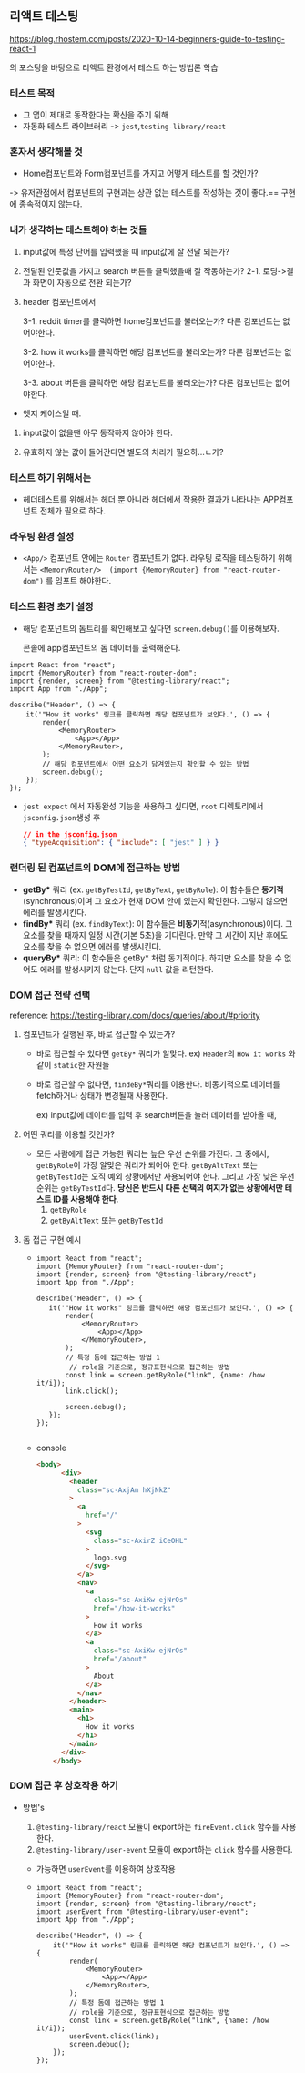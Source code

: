 ## 리액트 테스팅

https://blog.rhostem.com/posts/2020-10-14-beginners-guide-to-testing-react-1

의 포스팅을 바탕으로 리액트 환경에서 테스트 하는 방법론 학습





### 테스트 목적

-   그 앱이 제대로 동작한다는 확신을 주기 위해
-   자동화 테스트 라이브러리 -> `jest`,`testing-library/react`

### 혼자서 생각해볼 것

-   Home컴포넌트와 Form컴포넌트를 가지고 어떻게 테스트를 할 것인가?

-> 유저관점에서 컴포넌트의 구현과는 상관 없는 테스트를 작성하는 것이 좋다.== 구현에 종속적이지 않는다.

### 내가 생각하는 테스트해야 하는 것들

1. input값에 특정 단어를 입력했을 때 input값에 잘 전달 되는가?

2. 전달된 인풋값을 가지고 search 버튼을 클릭했을때 잘 작동하는가?
   2-1. 로딩->결과 화면이 자동으로 전환 되는가?

3. header 컴포넌트에서

   3-1. reddit timer를 클릭하면 home컴포넌트를 불러오는가?
   다른 컴포넌트는 없어야한다.

   3-2. how it works를 클릭하면 해당 컴포넌트를 불러오는가?
   다른 컴포넌트는 없어야한다.

   3-3. about 버튼을 클릭하면 해당 컴포넌트를 불러오는가?
   다른 컴포넌트는 없어야한다.

- 엣지 케이스일 때.

1. input값이 없을땐 아무 동작하지 않아야 한다.

2. 유효하지 않는 값이 들어간다면 별도의 처리가 필요하...ㄴ가?

   

### 테스트 하기 위해서는

- 헤더테스트를 위해서는 헤더 뿐 아니라 헤더에서 작용한 결과가 나타나는 APP컴포넌트 전체가 필요로 하다.



### 라우팅 환경 설정

- `<App/>`  컴포넌트 안에는 `Router` 컴포넌트가 없다.  라우팅 로직을 테스팅하기 위해서는 `<MemoryRouter/>  (import {MemoryRouter} from "react-router-dom")` 를 임포트 해야한다.

  

### 테스트 환경 초기 설정

- 해당 컴포넌트의 돔트리를 확인해보고 싶다면  `screen.debug()`를 이용해보자.

  콘솔에 app컴포넌트의 돔 데이터를 출력해준다.

```react
import React from "react";
import {MemoryRouter} from "react-router-dom";
import {render, screen} from "@testing-library/react";
import App from "./App";

describe("Header", () => {
	it('"How it works" 링크를 클릭하면 해당 컴포넌트가 보인다.', () => {
		render(
			<MemoryRouter>
				<App></App>
			</MemoryRouter>,
		);
		// 해당 컴포넌트에서 어떤 요소가 담겨있는지 확인할 수 있는 방법
		screen.debug();
	});
});

```

- `jest expect` 에서 자동완성 기능을 사용하고 싶다면, `root` 디렉토리에서 `jsconfig.json`생성 후

  ```json
  // in the jsconfig.json
  { "typeAcquisition": { "include": [ "jest" ] } }
  
  ```

  

### 랜더링 된 컴포넌트의 DOM에 접근하는 방법

- **getBy\*** 쿼리 (ex. `getByTestId`, `getByText`, `getByRole`): 이 함수들은 **동기적**(synchronous)이며 그 요소가 현재 DOM 안에 있는지 확인한다. 그렇지 않으면 에러를 발생시킨다.
- **findBy\*** 쿼리 (ex. `findByText`): 이 함수들은 **비동기**적(asynchronous)이다. 그 요소를 찾을 때까지 일정 시간(기본 5초)을 기다린다. 만약 그 시간이 지난 후에도 요소를 찾을 수 없으면 에러를 발생시킨다.
- **queryBy\*** 쿼리: 이 함수들은 getBy* 처럼 동기적이다. 하지만 요소를 찾을 수 없어도 에러를 발생시키지 않는다. 단지 `null` 값을 리턴한다.

### DOM 접근 전략 선택

reference: https://testing-library.com/docs/queries/about/#priority

1. 컴포넌트가 실행된 후, 바로 접근할 수 있는가?

   - 바로 접근할 수 있다면 `getBy*` 쿼리가 알맞다. ex) `Header`의 `How it works` 와 같이 `static`한 자원들

   - 바로 접근할 수 없다면, `findeBy*`쿼리를 이용한다. 비동기적으로 데이터를 fetch하거나 상태가 변경될때 사용한다.

     ex) input값에 데이터를 입력 후 search버튼을 눌러 데이터를 받아올 때,

2. 어떤 쿼리를 이용할 것인가?

   - 모든 사람에게 접근 가능한 쿼리는 높은 우선 순위를 가진다. 그 중에서, `getByRole`이 가장 알맞은 쿼리가 되어야 한다. `getByAltText` 또는 `getByTestId`는 오직 예외 상황에서만 사용되어야 한다. 그리고 가장 낮은 우선순위는 `getByTestId`다. **당신은 반드시 다른 선택의 여지가 없는 상황에서만 테스트 ID를 사용해야 한다**.
     1. `getByRole`
     2.  `getByAltText` 또는 `getByTestId`

3. 돔 접근 구현 예시

   - ```react
     import React from "react";
     import {MemoryRouter} from "react-router-dom";
     import {render, screen} from "@testing-library/react";
     import App from "./App";
     
     describe("Header", () => {
     	it('"How it works" 링크를 클릭하면 해당 컴포넌트가 보인다.', () => {
     		render(
     			<MemoryRouter>
     				<App></App>
     			</MemoryRouter>,
     		);
     		// 특정 돔에 접근하는 방법 1
             // role을 기준으로, 정규표현식으로 접근하는 방법
     		const link = screen.getByRole("link", {name: /how it/i});
     		link.click();
     
     		screen.debug();
     	});
     });
     
     
     ```

   - console

     ```html
     <body>
           <div>
             <header
               class="sc-AxjAm hXjNkZ"
             >
               <a
                 href="/"
               >
                 <svg
                   class="sc-AxirZ iCeOHL"
                 >
                   logo.svg
                 </svg>
               </a>
               <nav>
                 <a
                   class="sc-AxiKw ejNrOs"
                   href="/how-it-works"
                 >
                   How it works
                 </a>
                 <a
                   class="sc-AxiKw ejNrOs"
                   href="/about"
                 >
                   About
                 </a>
               </nav>
             </header>
             <main>
               <h1>
                 How it works
               </h1>
             </main>
           </div>
         </body>
     ```

     

### DOM 접근 후 상호작용 하기

- 방법's

  1. `@testing-library/react` 모듈이 export하는 `fireEvent.click` 함수를 사용한다.
  2. `@testing-library/user-event` 모듈이 export하는 `click` 함수를 사용한다.
  
  - 가능하면 `userEvent`를 이용하여 상호작용
  
  - ```react
    import React from "react";
    import {MemoryRouter} from "react-router-dom";
    import {render, screen} from "@testing-library/react";
    import userEvent from "@testing-library/user-event";
    import App from "./App";
    
    describe("Header", () => {
    	it('"How it works" 링크를 클릭하면 해당 컴포넌트가 보인다.', () => {
    		render(
    			<MemoryRouter>
    				<App></App>
    			</MemoryRouter>,
    		);
    		// 특정 돔에 접근하는 방법 1
    		// role을 기준으로, 정규표현식으로 접근하는 방법
    		const link = screen.getByRole("link", {name: /how it/i});
    		userEvent.click(link);
    		screen.debug();
    	});
    });
    
    ```
  
    


